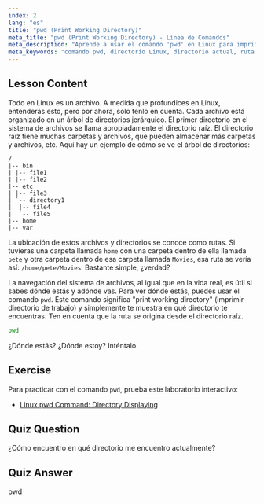 ```yaml
---
index: 2
lang: "es"
title: "pwd (Print Working Directory)"
meta_title: "pwd (Print Working Directory) - Línea de Comandos"
meta_description: "Aprende a usar el comando 'pwd' en Linux para imprimir tu directorio de trabajo actual. Comprende las rutas del sistema de archivos de Linux y la navegación para principiantes."
meta_keywords: "comando pwd, directorio Linux, directorio actual, ruta Linux, tutorial Linux, Linux para principiantes, guía Linux"
---
```


## Lesson Content

Todo en Linux es un archivo. A medida que profundices en Linux, entenderás esto, pero por ahora, solo tenlo en cuenta. Cada archivo está organizado en un árbol de directorios jerárquico. El primer directorio en el sistema de archivos se llama apropiadamente el directorio raíz. El directorio raíz tiene muchas carpetas y archivos, que pueden almacenar más carpetas y archivos, etc. Aquí hay un ejemplo de cómo se ve el árbol de directorios:

```plaintext
/
|-- bin
| |-- file1
| |-- file2
|-- etc
| |-- file3
| `-- directory1
|  |-- file4
|  `-- file5
|-- home
|-- var
```

La ubicación de estos archivos y directorios se conoce como rutas. Si tuvieras una carpeta llamada `home` con una carpeta dentro de ella llamada `pete` y otra carpeta dentro de esa carpeta llamada `Movies`, esa ruta se vería así: `/home/pete/Movies`. Bastante simple, ¿verdad?

La navegación del sistema de archivos, al igual que en la vida real, es útil si sabes dónde estás y adónde vas. Para ver dónde estás, puedes usar el comando `pwd`. Este comando significa "print working directory" (imprimir directorio de trabajo) y simplemente te muestra en qué directorio te encuentras. Ten en cuenta que la ruta se origina desde el directorio raíz.

```bash
pwd
```

¿Dónde estás? ¿Dónde estoy? Inténtalo.

## Exercise

Para practicar con el comando `pwd`, prueba este laboratorio interactivo:

- [Linux pwd Command: Directory Displaying](https://labex.io/es/labs/linux-linux-pwd-command-directory-displaying-209734)

## Quiz Question

¿Cómo encuentro en qué directorio me encuentro actualmente?

## Quiz Answer

pwd
